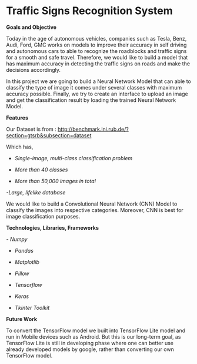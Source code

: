 # Traffic Signs Recognition System


**Goals and Objective**

Today in the age of autonomous vehicles, companies such as Tesla, Benz, Audi, Ford, GMC works on models to improve their accuracy in self driving and autonomous cars to able to recognize the roadblocks and traffic signs for a smooth and safe travel. Therefore, we would like to build a model that has maximum accuracy in detecting the traffic signs on roads and make the decisions accordingly.

In this project we are going to build a Neural Network Model that can able to classify the type of image it comes under several classes with maximum accuracy possible. Finally, we try to create an interface to upload an image and get the classification result by loading the trained Neural Network Model.

**Features**

Our Dataset is from : http://benchmark.ini.rub.de/?section=gtsrb&subsection=dataset

Which has, <i>

- Single-image, multi-class classification problem

- More than 40 classes

- More than 50,000 images in total

-Large, lifelike database </i>

We would like to build a Convolutional Neural Network (CNN) Model to classify the images into respective categories. Moreover, CNN is best for image classification purposes.

**Technologies, Libraries, Frameworks**

<i>
- Numpy
  
- Pandas

- Matplotlib

- Pillow

- Tensorflow

- Keras

- Tkinter Toolkit </i>


**Future Work**

To convert the TensorFlow model we built into TensorFlow Lite model and run in Mobile devices such as Android. But this is our long-term goal, as TensorFlow Lite is still in developing phase where one can better use already developed models by google, rather than converting our own TensorFlow model.
